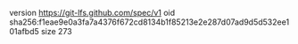 version https://git-lfs.github.com/spec/v1
oid sha256:f1eae9e0a3fa7a4376f672cd8134b1f85213e2e287d07ad9d5d532ee101afbd5
size 273
